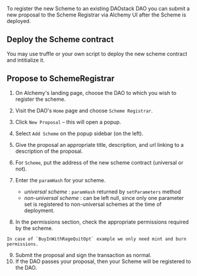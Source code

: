 To register the new Scheme to an existing DAOstack DAO you can submit a new proposal to the Scheme Registrar via Alchemy UI after the Scheme is deployed.

## Deploy the Scheme contract

  You may use truffle or your own script to deploy the new scheme contract and intitialize it.

## Propose to SchemeRegistrar

  1. On Alchemy's landing page, choose the DAO to which you wish to register the scheme.
  2. Visit the DAO's `Home` page and choose `Scheme Registrar`.
  3. Click `New Proposal` – this will open a popup.
  4. Select `Add Scheme` on the popup sidebar (on the left).
  5. Give the proposal an appropriate title, description, and url linking to a description of the proposal.
  6. For `Scheme`,  put the address of the new scheme contract (universal or not).
  7. Enter the `paramHash` for your scheme.

     - *universal scheme* : `paramHash` returned by `setParameters` method
     - *non-universal scheme* : can be left null, since only one parameter set is registered to non-universal schemes at the time of deployment.

  8. In the permissions section, check the appropriate permissions required by the scheme.

    In case of `BuyInWithRageQuitOpt` example we only need mint and burn permissions.

  9. Submit the proposal and sign the transaction as normal.
  10. If the DAO passes your proposal, then your Scheme will be registered to the DAO.
